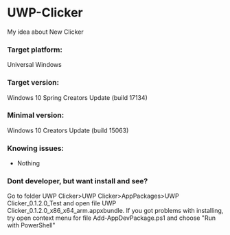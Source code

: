 # UWP-Clicker
My idea about New Clicker



### Target platform:
Universal Windows

### Target version:
Windows 10 Spring Creators Update (build 17134)

### Minimal version:
Windows 10 Creators Update (build 15063)

### Knowing issues:
- Nothing


### Dont developer, but want install and see?
Go to folder UWP Clicker>UWP Clicker>AppPackages>UWP Clicker_0.1.2.0_Test and open file UWP Clicker_0.1.2.0_x86_x64_arm.appxbundle.
If you got problems with installing, try open context menu for file Add-AppDevPackage.ps1 and choose "Run with PowerShell"
